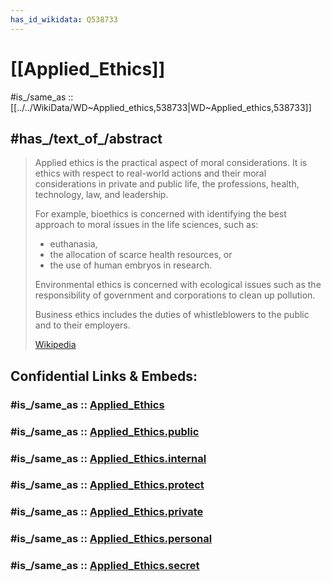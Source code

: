```yaml
---
has_id_wikidata: Q538733
---
```


# [[Applied_Ethics]] 

#is_/same_as :: [[../../WikiData/WD~Applied_ethics,538733|WD~Applied_ethics,538733]] 

## #has_/text_of_/abstract 

> Applied ethics is the practical aspect of moral considerations. 
> It is ethics with respect to real-world actions 
> and their moral considerations in private and public life, 
> the professions, health, technology, law, and leadership. 
> 
> For example, bioethics is concerned with identifying the best approach to 
> moral issues in the life sciences, such as: 
> - euthanasia, 
> - the allocation of scarce health resources, or 
> - the use of human embryos in research. 
> 
> Environmental ethics is concerned with ecological issues such as 
> the responsibility of government and corporations to clean up pollution. 
> 
> Business ethics includes the duties of whistleblowers to the public and to their employers.
>
> [Wikipedia](https://en.wikipedia.org/wiki/Applied%20ethics) 


## Confidential Links & Embeds: 

### #is_/same_as :: [Applied_Ethics](/_Standards/Philosophy/Ethics/Applied_Ethics.md) 

### #is_/same_as :: [Applied_Ethics.public](/_public/Philosophy/Ethics/Applied_Ethics.public.md) 

### #is_/same_as :: [Applied_Ethics.internal](/_internal/Philosophy/Ethics/Applied_Ethics.internal.md) 

### #is_/same_as :: [Applied_Ethics.protect](/_protect/Philosophy/Ethics/Applied_Ethics.protect.md) 

### #is_/same_as :: [Applied_Ethics.private](/_private/Philosophy/Ethics/Applied_Ethics.private.md) 

### #is_/same_as :: [Applied_Ethics.personal](/_personal/Philosophy/Ethics/Applied_Ethics.personal.md) 

### #is_/same_as :: [Applied_Ethics.secret](/_secret/Philosophy/Ethics/Applied_Ethics.secret.md)

